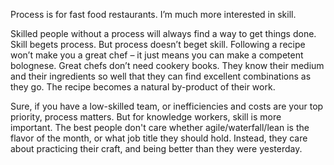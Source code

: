 

Process is for fast food restaurants. I’m much more interested in skill. 

Skilled people without a process will always find a way to get things done. Skill begets process. But process
doesn’t beget skill. Following a recipe won’t make you a great chef – it just means you can make a
competent bolognese. Great chefs don’t need cookery books. They know their medium and their ingredients so
well that they can find excellent combinations as they go. The recipe becomes a natural by-product of their
work.

Sure, if you have a low-skilled team, or inefficiencies and costs are your top priority, process matters. But
for knowledge workers, skill is more important. The best people don't care whether agile/waterfall/lean is the
flavor of the month, or what job title they should hold. Instead, they care about practicing their craft, and
being better than they were yesterday.